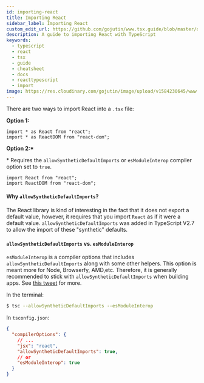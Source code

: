 ```yaml
---
id: importing-react
title: Importing React
sidebar_label: Importing React
custom_edit_url: https://github.com/gojutin/www.tsx.guide/blob/master/docs/getting-started/importing-react.mdx
description: A guide to importing React with TypeScript
keywords:
  - typescript
  - react
  - tsx
  - guide
  - cheatsheet
  - docs
  - reacttypescript
  - import
image: https://res.cloudinary.com/gojutin/image/upload/v1584230645/www.tsx.guide/tsx-guide-logo.png
---
```


There are two ways to import React into a `.tsx` file:

**Option 1:**

```tsx
import * as React from "react";
import * as ReactDOM from "react-dom";
```

**Option 2:\***

\* Requires the `allowSyntheticDefaultImports` or `esModuleInterop` compiler option set to `true`.

```tsx
import React from "react";
import ReactDOM from "react-dom";
```

#### Why `allowSyntheticDefaultImports`?

The React library is kind of interesting in the fact that it does not export a default value, however, it requires that you import `React` as if it were a default value. `allowSyntheticDefaultImports` was added in TypeScript V2.7 to allow the import of these "synthetic" defaults.

#### `allowSyntheticDefaultImports` **vs.** `esModuleInterop`

`esModuleInterop` is a compiler options that includes `allowSyntheticDefaultImports` along with some other helpers. This option is meant more for Node, Browserfy, AMD,etc. Therefore, it is generally recommended to stick with `allowSyntheticDefaultImports` when building apps. See [this tweet](https://twitter.com/drosenwasser/status/1003097042653073408) for more.

In the terminal:

```sh
$ tsc --allowSyntheticDefaultImports --esModuleInterop
```

In `tsconfig.json`:

```json
{
  "compilerOptions": {
    // ...
    "jsx": "react",
    "allowSyntheticDefaultImports": true,
    // or
    "esModuleInterop": true
  }
}
```
